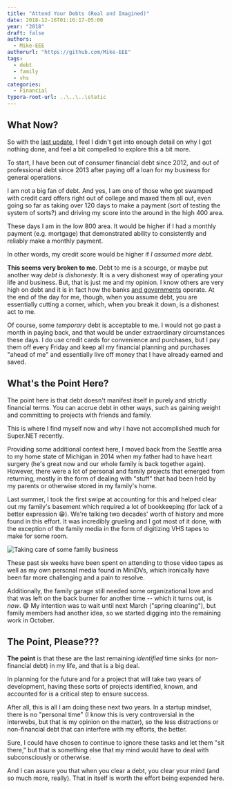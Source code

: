```yaml
---
title: "Attend Your Debts (Real and Imagined)"
date: 2018-12-16T01:16:17-05:00
year: "2018"
draft: false
authors:
  - Mike-EEE
authorurl: "https://github.com/Mike-EEE"
tags:
  - debt
  - family
  - vhs
categories:
  - Financial
typora-root-url: ..\..\..\static
---
```


## What Now?

So with the [last update](https://blog.superdotnet.run/2018/11/december-2018-update/), I feel I didn't get into enough detail on why I got nothing done, and feel a bit compelled to explore this a bit more.

To start, I have been out of consumer financial debt since 2012, and out of professional debt since 2013 after paying off a loan for my business for general operations.

I am not a big fan of debt.  And yes, I am one of those who got swamped with credit card offers right out of college and maxed them all out, even going so far as taking over 120 days to make a payment (sort of testing the system of sorts?) and driving my score into the around in the high 400 area.

These days I am in the low 800 area.  It would be higher if I had a monthly payment (e.g. mortgage) that demonstrated ability to consistently and reliably make a monthly payment.  

In other words, my credit score would be higher if *I assumed more debt*.

**This seems very broken to me**.  Debt to me is a scourge, or maybe put another way *debt is dishonesty*.  It is a very dishonest way of operating your life and business.  But, that is just me and my opinion.  I know others are very high on debt and it is in fact how the banks [and governments](http://www.usdebtclock.org/) operate.  At the end of the day for me, though, when you assume debt, you are essentially cutting a corner, which, when you break it down, is a dishonest act to me.

Of course, some *temporary* debt is acceptable to me.  I would not go past a month in paying back, and that would be under extraordinary circumstances these days.  I do use credit cards for convenience and purchases, but I pay them off every Friday and keep all my financial planning and purchases "ahead of me" and essentially live off money that I have already earned and saved.

## What's the Point Here?

The point here is that debt doesn't manifest itself in purely and strictly financial terms.  You can accrue debt in other ways, such as gaining weight and committing to projects with friends and family.

This is where I find myself now and why I have not accomplished much for Super.NET recently.

Providing some additional context here, I moved back from the Seattle area to my home state of Michigan in 2014 when my father had to have heart surgery (he's great now and our whole family is back together again).  However, there were a lot of personal and family projects that emerged from returning, mostly in the form of dealing with "stuff" that had been held by my parents or otherwise stored in my family's home.

Last summer, I took the first swipe at accounting for this and helped clear out my family's basement which required a lot of bookkeeping (for lack of a better expression 😁).  We're talking two decades' worth of history and more found in this effort.  It was incredibly grueling and I got most of it done, with the exception of the family media in the form of digitizing VHS tapes to make for some room.

![Taking care of some family business](/images/20181122_110333.jpg)

These past six weeks have been spent on attending to those video tapes as well as my own personal media found in MiniDVs, which ironically have been far more challenging and a pain to resolve.

Additionally, the family garage still needed some organizational love and that was left on the back burner for another time -- which it turns out, is *now*. 😅  My intention was to wait until next March ("spring cleaning"), but family members had another idea, so we started digging into the remaining work in October.

## The Point, Please???

**The point** is that these are the last remaining *identified* time sinks (or non-financial debt) in my life, and that is a big deal.

In planning for the future and for a project that will take two years of development, having these sorts of projects identified, known, and accounted for is a critical step to ensure success.

After all, this is all I am doing these next two years.  In a startup mindset, there is no "personal time" (I know this is very controversial in the interwebs, but that is my opinion on the matter), so the less distractions or non-financial debt that can interfere with my efforts, the better.

Sure, I could have chosen to continue to ignore these tasks and let them "sit there," but that is something else that my mind would have to deal with subconsciously or otherwise.

And I can assure you that when you clear a debt, you clear your mind (and so much more, really).  That in itself is worth the effort being expended here.